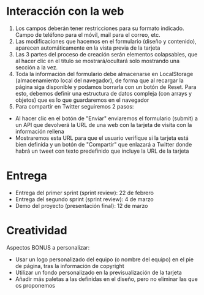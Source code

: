 # Interacción con la web

1. Los campos deberán tener restricciones para su formato indicado. Campo de teléfono para el móvil, mail para el correo, etc.
1. Las modificaciones que hacemos en el formulario (diseño y contenido), aparecen automáticamente en la vista previa de la tarjeta
1. Las 3 partes del proceso de creación serán elementos colapsables, que al hacer clic en el título se mostrará/ocultará solo mostrando una sección a la vez.
1. Toda la información del formulario debe almacenarse en LocalStorage (almacenamiento local del navegador), de forma que al recargar la página siga disponible y podamos borrarla con un botón de Reset. Para esto, debemos definir una estructura de datos compleja (con arrays y objetos) que es lo que guardaremos en el navegador
1. Para compartir en Twitter seguiremos 2 pasos:

- Al hacer clic en el botón de "Enviar" enviaremos el formulario (submit) a un API que devolverá la URL de una web con la tarjeta de visita con la información rellena
- Mostraremos esta URL para que el usuario verifique si la tarjeta está bien definida y un botón de "Compartir" que enlazará a Twitter donde habrá un tweet con texto predefinido que incluye la URL de la tarjeta

# Entrega

- Entrega del primer sprint (sprint review): 22 de febrero
- Entrega del segundo sprint (sprint review): 4 de marzo
- Demo del proyecto (presentación final): 12 de marzo

# Creatividad

Aspectos BONUS a personalizar:

- Usar un logo personalizado del equipo (o nombre del equipo) en el pie de página, tras la información de copyright
- Utilizar un fondo personalizado en la previsualización de la tarjeta
- Añadir más paletas a las definidas en el diseño, pero no eliminar las que os proponemos

